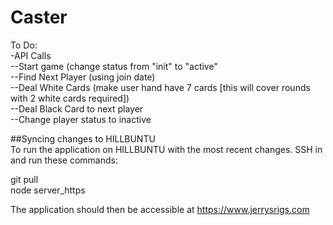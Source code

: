 Caster
======

To Do:  
-API Calls  
--Start game (change status from "init" to "active"  
--Find Next Player (using join date)  
--Deal White Cards (make user hand have 7 cards [this will cover rounds with 2 white cards required])  
--Deal Black Card to next player  
--Change player status to inactive  

##Syncing changes to HILLBUNTU  
To run the application on HILLBUNTU with the most recent changes. SSH in and run these commands:  
  
git pull  
node server_https  
  
The application should then be accessible at https://www.jerrysrigs.com